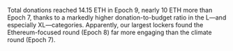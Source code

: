 
Total donations reached 14.15 ETH in Epoch 9, nearly 10 ETH more than Epoch 7, thanks to a markedly higher donation-to-budget ratio in the L—and especially XL—categories. Apparently, our largest lockers found the Ethereum-focused round (Epoch 8) far more engaging than the climate round (Epoch 7).